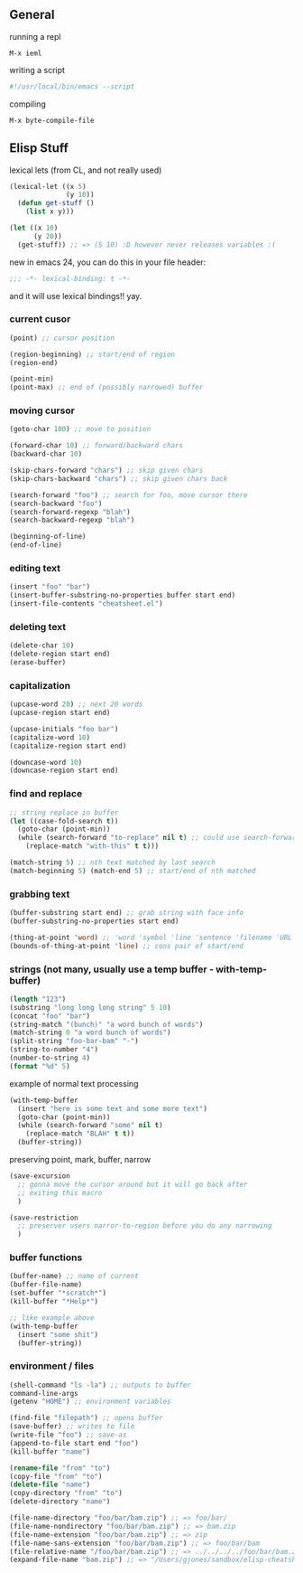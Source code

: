 ## General

running a repl

    M-x ieml

writing a script

```bash
#!/usr/local/bin/emacs --script
```

compiling

    M-x byte-compile-file

## Elisp Stuff

lexical lets (from CL, and not really used)

```lisp
(lexical-let ((x 5)
              (y 10))
  (defun get-stuff ()
    (list x y)))

(let ((x 10)
      (y 20))
  (get-stuff)) ;; => (5 10) :D however never releases variables :(
```

new in emacs 24, you can do this in your file header:

```lisp
;;; -*- lexical-binding: t -*-
```

and it will use lexical bindings!! yay.

### current cusor

```lisp
(point) ;; cursor position

(region-beginning) ;; start/end of region
(region-end)

(point-min)
(point-max) ;; end of (possibly narrowed) buffer
```

### moving cursor

```lisp
(goto-char 100) ;; move to position

(forward-char 10) ;; forward/backward chars
(backward-char 10)

(skip-chars-forward "chars") ;; skip given chars
(skip-chars-backward "chars") ;; skip given chars back

(search-forward "foo") ;; search for foo, move cursor there
(search-backward "foo")
(search-forward-regexp "blah")
(search-backward-regexp "blah")

(beginning-of-line)
(end-of-line)
```

### editing text

```lisp
(insert "foo" "bar")
(insert-buffer-substring-no-properties buffer start end)
(insert-file-contents "cheatsheet.el")
```

### deleting text

```lisp
(delete-char 10)
(delete-region start end)
(erase-buffer)
```

### capitalization

```lisp
(upcase-word 20) ;; next 20 words
(upcase-region start end)

(upcase-initials "foo bar")
(capitalize-word 10)
(capitalize-region start end)

(downcase-word 10)
(downcase-region start end)
```

### find and replace

```lisp
;; string replace in buffer
(let ((case-fold-search t))
  (goto-char (point-min))
  (while (search-forward "to-replace" nil t) ;; could use search-forward-regexp
    (replace-match "with-this" t t)))

(match-string 5) ;; nth text matched by last search
(match-beginning 5) (match-end 5) ;; start/end of nth matched
```

### grabbing text

```lisp
(buffer-substring start end) ;; grab string with face info
(buffer-substring-no-properties start end)

(thing-at-point 'word) ;; 'word 'symbol 'line 'sentence 'filename 'URL etc
(bounds-of-thing-at-point 'line) ;; cons pair of start/end
```

### strings (not many, usually use a temp buffer - with-temp-buffer)

```lisp
(length "123")
(substring "long long long string" 5 10)
(concat "foo" "bar")
(string-match "(bunch)" "a word bunch of words")
(match-string 0 "a word bunch of words")
(split-string "foo-bar-bam" "-")
(string-to-number "4")
(number-to-string 4)
(format "%d" 5)
```

example of normal text processing

```lisp
(with-temp-buffer
  (insert "here is some text and some more text")
  (goto-char (point-min))
  (while (search-forward "some" nil t)
    (replace-match "BLAH" t t))
  (buffer-string))
```

preserving point, mark, buffer, narrow

```lisp
(save-excursion
  ;; gonna move the cursor around but it will go back after
  ;; exiting this macro
  )

(save-restriction
  ;; preserver users narror-to-region before you do any narrowing
  )
```

### buffer functions

```lisp
(buffer-name) ;; name of current
(buffer-file-name)
(set-buffer "*scratch*")
(kill-buffer "*Help*")

;; like example above
(with-temp-buffer
  (insert "some shit")
  (buffer-string))
```

### environment / files

```lisp
(shell-command "ls -la") ;; outputs to buffer
command-line-args
(getenv "HOME") ;; environment variables

(find-file "filepath") ;; opens buffer
(save-buffer) ;; writes to file
(write-file "foo") ;; save-as
(append-to-file start end "foo")
(kill-buffer "name")

(rename-file "from" "to")
(copy-file "from" "to")
(delete-file "name")
(copy-directory "from" "to")
(delete-directory "name")

(file-name-directory "foo/bar/bam.zip") ;; => foo/bar/
(file-name-nondirectory "foo/bar/bam.zip") ;; => bam.zip
(file-name-extension "foo/bar/bam.zip") ;; => zip
(file-name-sans-extension "foo/bar/bam.zip") ;; => foo/bar/bam
(file-relative-name "/foo/bar/bam.zip") ;; => ../../../../foo/bar/bam.zip
(expand-file-name "bam.zip") ;; => "/Users/gjones/sandbox/elisp-cheatsheet/bam.zip"
```













